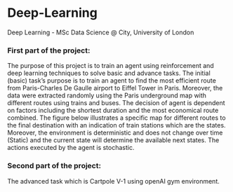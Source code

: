 # Deep-Learning
Deep Learning - MSc Data Science  @ City, University of London

### First part of the project: 
The purpose of this project is to train an agent using reinforcement and deep learning
techniques to solve basic and advance tasks. The initial (basic) task’s purpose is to train an
agent to find the most efficient route from Paris-Charles De Gaulle airport to Eiffel Tower in
Paris. Moreover, the data were extracted randomly using the Paris underground map with
different routes using trains and buses. The decision of agent is dependent on factors including
the shortest duration and the most economical route combined. The figure below illustrates a
specific map for different routes to the final destination with an indication of train stations
which are the states. Moreover, the environment is deterministic and does not change over time
(Static) and the current state will determine the available next states. The actions executed by
the agent is stochastic.

### Second part of the project: 
The advanced task which is Cartpole V-1 using openAI gym environment.
